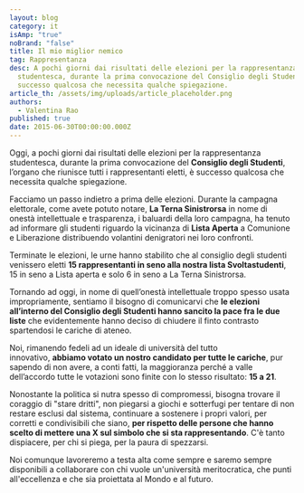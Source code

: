 ```yaml
---
layout: blog
category: it
isAmp: "true"
noBrand: "false"
title: Il mio miglior nemico
tag: Rappresentanza
desc: A pochi giorni dai risultati delle elezioni per la rappresentanza
  studentesca, durante la prima convocazione del Consiglio degli Studenti è
  successo qualcosa che necessita qualche spiegazione.
article_th: /assets/img/uploads/article_placeholder.png
authors:
  - Valentina Rao
published: true
date: 2015-06-30T00:00:00.000Z
---
```

Oggi, a pochi giorni dai risultati delle elezioni per la rappresentanza studentesca, durante la prima convocazione del **Consiglio degli Studenti**, l’organo che riunisce tutti i rappresentanti eletti, è successo qualcosa che necessita qualche spiegazione.

Facciamo un passo indietro a prima delle elezioni. Durante la campagna elettorale, come avete potuto notare, **La Terna Sinistrorsa** in nome di onestà intellettuale e trasparenza, i baluardi della loro campagna, ha tenuto ad informare gli studenti riguardo la vicinanza di **Lista Aperta** a Comunione e Liberazione distribuendo volantini denigratori nei loro confronti.

Terminate le elezioni, le urne hanno stabilito che al consiglio degli studenti venissero eletti **15 rappresentanti in seno alla nostra lista Svoltastudenti**, 15 in seno a Lista aperta e solo 6 in seno a La Terna Sinistrorsa.

Tornando ad oggi, in nome di quell’onestà intellettuale troppo spesso usata impropriamente, sentiamo il bisogno di comunicarvi che **le elezioni all’interno del Consiglio degli Studenti hanno sancito la pace fra le due liste** che evidentemente hanno deciso di chiudere il finto contrasto spartendosi le cariche di ateneo.

Noi, rimanendo fedeli ad un ideale di università del tutto innovativo, **abbiamo votato un nostro candidato per tutte le cariche**, pur sapendo di non avere, a conti fatti, la maggioranza perché a valle dell’accordo tutte le votazioni sono finite con lo stesso risultato: **15 a 21**.

Nonostante la politica si nutra spesso di compromessi, bisogna trovare il coraggio di "stare dritti", non piegarsi a giochi e sotterfugi per tentare di non restare esclusi dal sistema, continuare a sostenere i propri valori, per corretti e condivisibili che siano, **per rispetto delle persone che hanno scelto di mettere una X sul simbolo che si sta rappresentando**. C'è tanto dispiacere, per chi si piega, per la paura di spezzarsi.

Noi comunque lavoreremo a testa alta come sempre e saremo sempre disponibili a collaborare con chi vuole un'università meritocratica, che punti all'eccellenza e che sia proiettata al Mondo e al futuro.